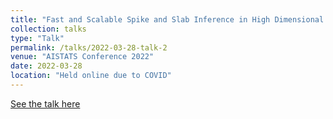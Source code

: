 ```yaml
---
title: "Fast and Scalable Spike and Slab Inference in High Dimensional Gaussian processes"
collection: talks
type: "Talk"
permalink: /talks/2022-03-28-talk-2
venue: "AISTATS Conference 2022"
date: 2022-03-28
location: "Held online due to COVID"
---
```


[See the talk here](https://slideslive.com/38980850/fast-and-scalable-spike-and-slab-variable-selection-in-highdimensional-gaussian-processes)
